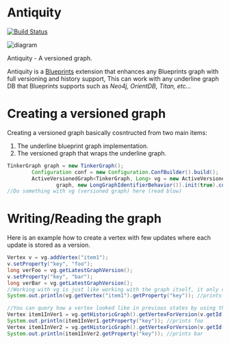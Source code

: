 Antiquity
=========
[![Build Status](https://travis-ci.org/asaf/antiquity.png?branch=master)](https://travis-ci.org/asaf/antiquity)

![diagram](http://dl.dropbox.com/u/21514850/antiquity/Antiquity-vertices-in-1-diagram.png)

Antiquity - A versioned graph.

Antiquity is a [Blueprints](http://blueprints.tinkerpop.com) extension that enhances any Blueprints graph with full versioning and history support,
This can work with any underline graph DB that Blueprints supports such as _Neo4j, OrientDB, Titan, etc..._

Creating a versioned graph
==========================

Creating a versioned graph basically cosntructed from two main items:

1. The underline blueprint graph implementation.
1. The versioned graph that wraps the underline graph.

```java
TinkerGraph graph = new TinkerGraph();
        Configuration conf = new Configuration.ConfBuilder().build();
        ActiveVersionedGraph<TinkerGraph, Long> vg = new ActiveVersionedGraph.ActiveVersionedNonTransactionalGraphBuilder<TinkerGraph, Long>(
                graph, new LongGraphIdentifierBehavior()).init(true).conf(conf).build();
//Do something with vg (versioned graph) here (read blow)
```

Writing/Reading the graph
=========================

Here is an example how to create a vertex with few updates where each update is stored as a version.

```java
Vertex v = vg.addVertex("item1");
v.setProperty("key", "foo");
long verFoo = vg.getLatestGraphVersion();
v.setProperty("key", "bar");
long verBar = vg.getLatestGraphVersion();
//Working with vg is just like working with the graph itself, it only contains the latest data.
System.out.println(vg.getVertex("item1").getProperty("key")); //prints bar

//You can query how a vertex looked like in previous states by using the historic graph API
Vertex item1InVer1 = vg.getHistoricGraph().getVertexForVersion(v.getId(), verFoo);
System.out.println(item1InVer1.getProperty("key")); //prints foo
Vertex item1InVer2 = vg.getHistoricGraph().getVertexForVersion(v.getId(), verBar);
System.out.println(item1InVer2.getProperty("key")); //prints bar
```
